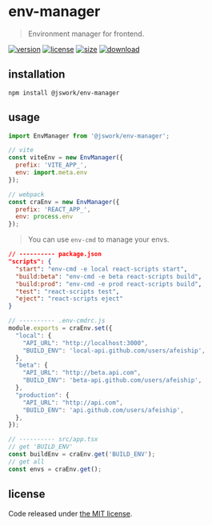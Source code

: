 # env-manager
> Environment manager for frontend.

[![version][version-image]][version-url]
[![license][license-image]][license-url]
[![size][size-image]][size-url]
[![download][download-image]][download-url]

## installation
```shell
npm install @jswork/env-manager
```

## usage
```js
import EnvManager from '@jswork/env-manager';

// vite
const viteEnv = new EnvManager({
  prefix: 'VITE_APP_',
  env: import.meta.env
});

// webpack
const craEnv = new EnvManager({
  prefix: 'REACT_APP_',
  env: process.env
});
```

> You can use `env-cmd` to manage your envs.
```json
// ---------- package.json
"scripts": {
  "start": "env-cmd -e local react-scripts start",
  "build:beta": "env-cmd -e beta react-scripts build",
  "build:prod": "env-cmd -e prod react-scripts build",
  "test": "react-scripts test",
  "eject": "react-scripts eject"
}
```

> 
```js
// ---------- .env-cmdrc.js
module.exports = craEnv.set({
  "local": {
    "API_URL": "http://localhost:3000",
    "BUILD_ENV": 'local-api.github.com/users/afeiship',
  },
  "beta": {
    "API_URL": "http://beta.api.com",
    "BUILD_ENV": 'beta-api.github.com/users/afeiship',
  },
  "production": {
    "API_URL": "http://api.com",
    "BUILD_ENV": 'api.github.com/users/afeiship',
  },
});

// ---------- src/app.tsx
// get 'BUILD_ENV'
const buildEnv = craEnv.get('BUILD_ENV');
// get all
const envs = craEnv.get();
```

## license
Code released under [the MIT license](https://github.com/afeiship/env-manager/blob/master/LICENSE.txt).

[version-image]: https://img.shields.io/npm/v/@jswork/env-manager
[version-url]: https://npmjs.org/package/@jswork/env-manager

[license-image]: https://img.shields.io/npm/l/@jswork/env-manager
[license-url]: https://github.com/afeiship/env-manager/blob/master/LICENSE.txt

[size-image]: https://img.shields.io/bundlephobia/minzip/@jswork/env-manager
[size-url]: https://github.com/afeiship/env-manager/blob/master/dist/env-manager.min.js

[download-image]: https://img.shields.io/npm/dm/@jswork/env-manager
[download-url]: https://www.npmjs.com/package/@jswork/env-manager
